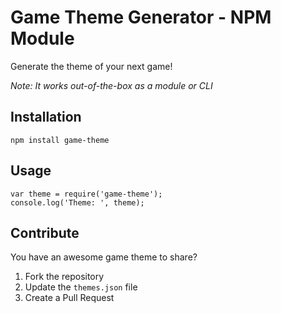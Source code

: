 # Game Theme Generator - NPM Module
Generate the theme of your next game!

_Note: It works out-of-the-box as a module or CLI_

## Installation

	npm install game-theme

## Usage

	var theme = require('game-theme');
	console.log('Theme: ', theme);

## Contribute

You have an awesome game theme to share?

1. Fork the repository
2. Update the ``themes.json`` file
3. Create a Pull Request